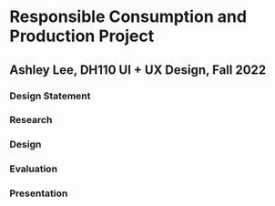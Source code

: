 # Responsible Consumption and Production Project

## Ashley Lee, DH110 UI + UX Design, Fall 2022

### Design Statement

### Research

### Design

### Evaluation

### Presentation
